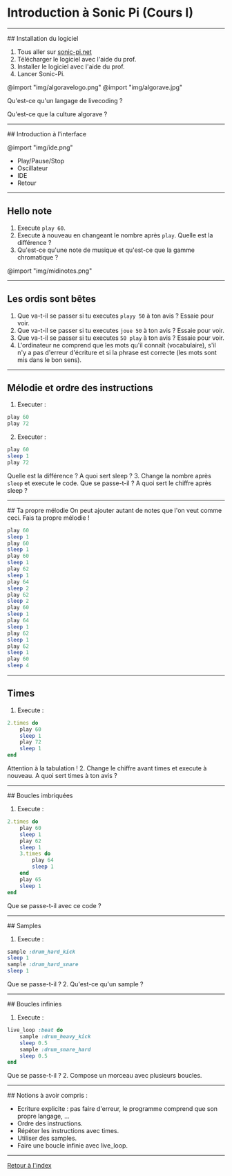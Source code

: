 # Introduction à Sonic Pi (Cours I)

---

## Installation du logiciel

1. Tous aller sur [sonic-pi.net](sonic-pi.net)
2. Télécharger le logiciel avec l'aide du prof.
3. Installer le logiciel avec l'aide du prof.
4. Lancer Sonic-Pi.

@import "img/algoravelogo.png"
@import "img/algorave.jpg"

Qu'est-ce qu'un langage de livecoding ?

Qu'est-ce que la culture algorave ?


---

## Introduction à l'interface

@import "img/ide.png"

- Play/Pause/Stop
- Oscillateur
- IDE
- Retour

---

## Hello note

1. Execute `play 60`.
2. Execute à nouveau en changeant le nombre après `play`. Quelle est la différence ?
3. Qu'est-ce qu'une note de musique et qu'est-ce que la gamme chromatique ?

@import "img/midinotes.png"

---

## Les ordis sont bêtes

1. Que va-t-il se passer si tu executes `playy 50` à ton avis ? Essaie pour voir.
2. Que va-t-il se passer si tu executes `joue 50` à ton avis ? Essaie pour voir.
3. Que va-t-il se passer si tu executes `50 play` à ton avis ? Essaie pour voir.
4. L'ordinateur ne comprend que les mots qu'il connaît (vocabulaire), s'il n'y a pas d'erreur d'écriture et si la phrase est correcte (les mots sont mis dans le bon sens).

---

## Mélodie et ordre des instructions

1. Executer : 
```rb  {.line-numbers}
play 60
play 72
```
2. Executer : 
```rb  {.line-numbers}
play 60
sleep 1
play 72
```
Quelle est la différence ? A quoi sert sleep ?
3. Change la nombre après `sleep` et execute le code. Que se passe-t-il ? A quoi sert le chiffre après sleep ?

---

## Ta propre mélodie
On peut ajouter autant de notes que l'on veut comme ceci. Fais ta propre mélodie !
```rb  {.line-numbers}
play 60
sleep 1
play 60
sleep 1
play 60
sleep 1
play 62
sleep 1
play 64
sleep 2
play 62
sleep 2
play 60
sleep 1
play 64
sleep 1
play 62
sleep 1
play 62
sleep 1
play 60
sleep 4
```

---

## Times

1. Execute :
```rb  {.line-numbers}
2.times do
	play 60
	sleep 1
	play 72
	sleep 1
end
```
Attention à la tabulation !
2. Change le chiffre avant times et execute à nouveau. A quoi sert times à ton avis ? 

---

## Boucles imbriquées

1. Execute :
```rb {.line-numbers}
2.times do
	play 60
	sleep 1
	play 62
	sleep 1
	3.times do
		play 64
		sleep 1
	end
	play 65
	sleep 1
end
```

Que se passe-t-il avec ce code ?

---

## Samples 

1. Execute :
```rb {.line-numbers}
sample :drum_hard_kick
sleep 1
sample :drum_hard_snare
sleep 1
```
Que se passe-t-il ?
2. Qu'est-ce qu'un sample ?

---

## Boucles infinies

1. Execute :
```rb {.line-numbers}
live_loop :beat do
	sample :drum_heavy_kick
	sleep 0.5
	sample :drum_snare_hard
	sleep 0.5
end
```
Que se passe-t-il ?
2. Compose un morceau avec plusieurs boucles.

---

## Notions à avoir compris : 
- Ecriture explicite : pas faire d'erreur, le programme comprend que son propre langage, ...
- Ordre des instructions.
- Répéter les instructions avec times.
- Utiliser des samples.
- Faire une boucle infinie avec live_loop.

---

[Retour à l'index](index.html)
